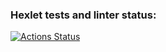 ### Hexlet tests and linter status:
[![Actions Status](https://github.com/WhiskeyBisquit/python-project-50/actions/workflows/hexlet-check.yml/badge.svg)](https://github.com/WhiskeyBisquit/python-project-50/actions)